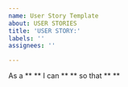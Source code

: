 ```yaml
---
name: User Story Template
about: USER STORIES
title: 'USER STORY:'
labels: ''
assignees: ''

---
```


As a **  ** I can **  ** so that **  **
